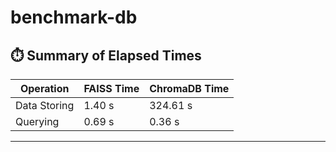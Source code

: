 # benchmark-db

## ⏱️ Summary of Elapsed Times

| Operation       | FAISS Time | ChromaDB Time |
|----------------|------------|---------------|
| Data Storing   | 1.40 s     | 324.61 s      |
| Querying       | 0.69 s     | 0.36 s        |

---